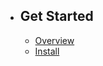 - ## Get Started
    - [Overview](/{{route}}/{{version}}/overview)
    - [Install](/{{route}}/{{version}}/install)